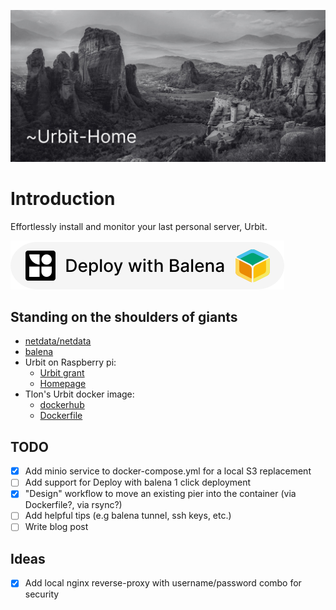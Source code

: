 ![cover image](https://github.com/OdysLam/home-urbit/blob/master/assets/%20urbit-home.png?raw=true)

# Introduction 

Effortlessly install and monitor your last personal server, Urbit.

[![balena deploy button](https://github.com/OdysLam/home-urbit/blob/master/assets/Deploy%20Urbit%20with%20Balena.svg?raw=true)](https://dashboard.balena-cloud.com/deploy?repoUrl=https://github.com/OdysLam/home-urbit.git)

## Standing on the shoulders of giants

- [netdata/netdata](https://github.com/netdata/netdata)
- [balena](https://balena.io)
- Urbit on Raspberry pi:
    - [Urbit grant](https://grants.urbit.org/proposals/337545546-urbian-a-customized-linux-distribution-for-urbit-appliances?tab=milestones) 
    - [Homepage](https://botter-nidnul.github.io/AArch64_Urbit_Static_Binaries.html)
- Tlon's Urbit docker image:
    - [dockerhub](https://hub.docker.com/r/tloncorp/urbit)
    - [Dockerfile](https://github.com/urbit/urbit/blob/master/nix/pkgs/docker-image/default.nix)

## TODO

- [x]  Add minio service to docker-compose.yml for a local S3 replacement
- [ ]  Add support for Deploy with balena 1 click deployment
- [x]  "Design" workflow to move an existing pier into the container (via Dockerfile?, via rsync?)
- [ ]  Add helpful tips (e.g balena tunnel, ssh keys, etc.)
- [ ]  Write blog post

## Ideas
- [x]  Add local nginx reverse-proxy with username/password combo for security
